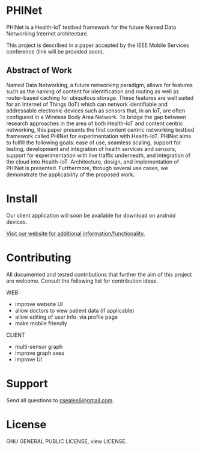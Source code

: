# PHINet

PHINet is a Health-IoT testbed framework for the future Named Data Networking Internet architecture. 

This project is described in a paper accepted by the IEEE Mobile Services conference (link will be provided soon).

## Abstract of Work

Named Data Networking, a future networking paradigm, allows for features such as the naming of content for identification and routing as well as router-based caching for ubiquitous storage. These features are well suited for an Internet of Things (IoT) which can network identifiable and addressable electronic devices such as sensors that, in an IoT, are often configured in a Wireless Body Area Network. To bridge the gap between research approaches in the area of both Health-IoT and content centric networking, this paper presents the first content centric networking testbed framework called PHINet for experimentation with Health-IoT. PHINet aims to fulfill the following goals: ease of use, seamless scaling, support for testing, development and integration of health services and sensors, support for experimentation with live traffic underneath, and integration of the cloud into Health-IoT. Architecture, design, and implementation of PHINet is presented. Furthermore, through several use cases, we demonstrate the applicability of the proposed work.

# Install

Our client application will soon be available for download on android devices.

[Visit our website for additional information/functionality.](http://ndn-healthnet.elasticbeanstalk.com/)

# Contributing

All documented and tested contributions that further the aim of this project are welcome. Consult the following list for contribution ideas.

WEB
- improve website UI 
- allow doctors to view patient data (if applicable)
- allow editing of user info. via profile page
- make mobile friendly

CLIENT
- multi-sensor graph
- improve graph axes
- improve UI

# Support 

Send all questions to cseales6@gmail.com.

# License

GNU GENERAL PUBLIC LICENSE, view LICENSE.